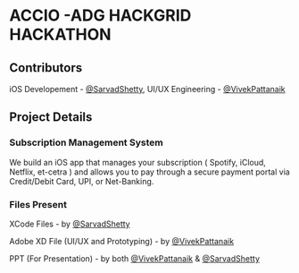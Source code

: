 # ACCIO -ADG HACKGRID HACKATHON
## Contributors
iOS Developement - [@SarvadShetty](https://github.com/s4rvad),
UI/UX Engineering - [@VivekPattanaik](https://github.com/vivekptnk)

## Project Details
### Subscription Management System
We build an iOS app that manages your subscription ( Spotify, iCloud, Netflix, et-cetra ) and allows you to pay through a secure payment portal via Credit/Debit Card, UPI, or Net-Banking. 

### Files Present 
XCode Files - by [@SarvadShetty](https://github.com/s4rvad)

Adobe XD File (UI/UX and Prototyping) - by [@VivekPattanaik](https://github.com/vivekptnk)

PPT (For Presentation) - by both [@VivekPattanaik](https://github.com/vivekptnk) & [@SarvadShetty](https://github.com/s4rvad)
